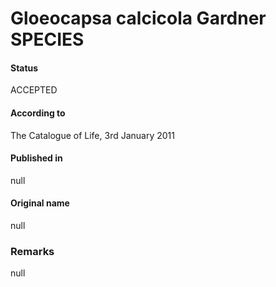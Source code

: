 # Gloeocapsa calcicola Gardner SPECIES

#### Status
ACCEPTED

#### According to
The Catalogue of Life, 3rd January 2011

#### Published in
null

#### Original name
null

### Remarks
null